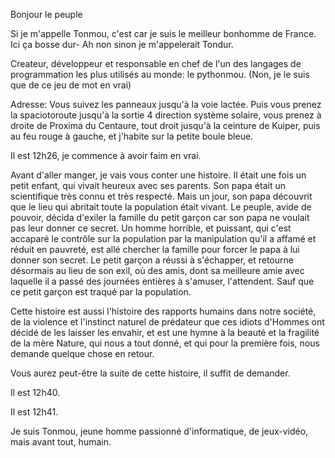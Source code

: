 Bonjour le peuple

Si je m'appelle Tonmou, c'est car je suis le meilleur bonhomme de France.
Ici ça bosse dur- Ah non sinon je m'appelerait Tondur.

Createur, développeur et responsable en chef de l'un des langages de programmation les plus utilisés au monde: le pythonmou. (Non, je le suis que de ce jeu de mot en vrai)

Adresse: Vous suivez les panneaux jusqu'à la voie lactée. Puis vous prenez la spaciotoroute jusqu'à la sortie 4 direction système solaire, vous prenez à droite de Proxima du Centaure, tout droit jusqu'à la ceinture de Kuiper, puis au feu rouge à gauche, et j'habite sur la petite boule bleue.

Il est 12h26, je commence à avoir faim en vrai.

Avant d'aller manger, je vais vous conter une histoire.
Il était une fois un petit enfant, qui vivait heureux avec ses parents. Son papa était un scientifique très connu et très respecté. Mais un jour, son papa découvrit que le lieu qui abritait toute la population était vivant. Le peuple, avide de pouvoir, décida d'exiler la famille du petit garçon car son papa ne voulait pas leur donner ce secret. Un homme horrible, et puissant, qui c'est accaparé le contrôle sur la population par la manipulation qu'il a affamé et réduit en pauvreté, est allé chercher la famille pour forcer le papa à lui donner son secret. Le petit garçon a réussi à s'échapper, et retourne désormais au lieu de son exil, où des amis, dont sa meilleure amie avec laquelle il a passé des journées entières à s'amuser, l'attendent. Sauf que ce petit garçon est traqué par la population.

Cette histoire est aussi l'histoire des rapports humains dans notre société, de la violence et l'instinct naturel de prédateur que ces idiots d'Hommes ont décidé de les laisser les envahir, et est une hymne à la beauté et la fragilité de la mère Nature, qui nous a tout donné, et qui pour la première fois, nous demande quelque chose en retour.

Vous aurez peut-être la suite de cette histoire, il suffit de demander.

Il est 12h40.

Il est 12h41.

Je suis Tonmou, jeune homme passionné d'informatique, de jeux-vidéo, mais avant tout, humain.
